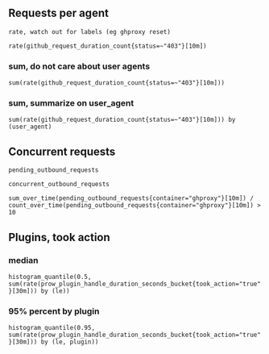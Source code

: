 ## Requests per agent

`rate, watch out for labels (eg ghproxy reset)`

`rate(github_request_duration_count{status=~"403"}[10m])`

### sum, do not care about user agents
`sum(rate(github_request_duration_count{status=~"403"}[10m]))`

### sum, summarize on user_agent
`sum(rate(github_request_duration_count{status=~"403"}[10m])) by (user_agent)`


## Concurrent requests
`pending_outbound_requests`

`concurrent_outbound_requests`

`sum_over_time(pending_outbound_requests{container="ghproxy"}[10m]) / count_over_time(pending_outbound_requests{container="ghproxy"}[10m]) > 10`

## Plugins, took action

### median
`histogram_quantile(0.5, sum(rate(prow_plugin_handle_duration_seconds_bucket{took_action="true"}[30m])) by (le))`

### 95% percent by plugin
`histogram_quantile(0.95, sum(rate(prow_plugin_handle_duration_seconds_bucket{took_action="true"}[30m])) by (le, plugin))`
